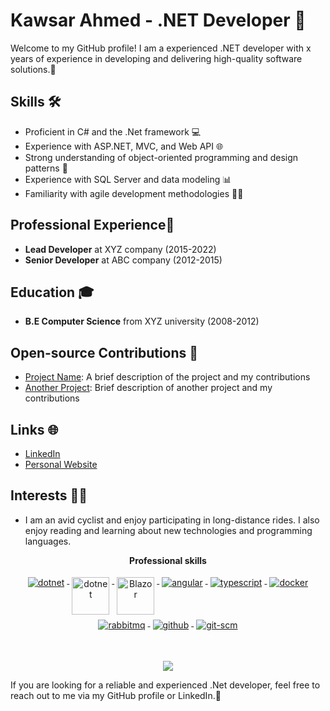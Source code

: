 # Kawsar Ahmed - .NET Developer 🚀

Welcome to my GitHub profile! I am a experienced .NET developer with x years of experience in developing and delivering high-quality software solutions.💼

## Skills 🛠️
- Proficient in C# and the .Net framework 💻
- Experience with ASP.NET, MVC, and Web API 🌐
- Strong understanding of object-oriented programming and design patterns 🧰
- Experience with SQL Server and data modeling 📊
- Familiarity with agile development methodologies 🏃‍♂️

## Professional Experience💼
- **Lead Developer** at XYZ company (2015-2022) 
- **Senior Developer** at ABC company (2012-2015) 

## Education 🎓
- **B.E Computer Science** from XYZ university (2008-2012) 

## Open-source Contributions 🌟
- [Project Name](https://github.com/kawsarbs23/project-name): A brief description of the project and my contributions 
- [Another Project](https://github.com/kawsarbs23/another-project): Brief description of another project and my contributions

## Links 🌐
- [LinkedIn](https://linkedin.com/in/kawsarbs23)
- [Personal Website](https://example.com)

## Interests 🚴‍♂️
- I am an avid cyclist and enjoy participating in long-distance rides. I also enjoy reading and learning about new technologies and programming languages.

<p align="center"> 
 <strong>
  Professional skills
  </strong>
</p>

<p align="center">
  <a href="https://dotnet.microsoft.com/">
    <img src="https://www.vectorlogo.zone/logos/dotnet/dotnet-ar21.svg" alt="dotnet" style="vertical-align:top; margin:4px;">
  </a>
  <a href="https://dotnet.microsoft.com/">
    <img src="https://upload.wikimedia.org/wikipedia/commons/e/ee/.NET_Core_Logo.svg" height="60px" alt="dotnet" style="vertical-align:top; margin:4px;">
  </a>
  <a href="https://dotnet.microsoft.com/apps/aspnet/web-apps/blazor">
    <img src="https://upload.wikimedia.org/wikipedia/commons/d/d0/Blazor.png" alt="Blazor" height="60px" style="vertical-align:top; margin:4px">
  </a>
  <a href="https://angular.io">
    <img src="https://www.vectorlogo.zone/logos/angular/angular-ar21.svg" alt="angular" style="vertical-align:top; margin:4px;">
  </a>
  <a href="">
    <img src="https://www.vectorlogo.zone/logos/typescriptlang/typescriptlang-ar21.svg" alt="typescript" style="vertical-align:top; margin:4px;">
  </a>  
  <a href="https://hub.docker.com/">
    <img src="https://www.vectorlogo.zone/logos/docker/docker-ar21.svg" alt="docker" style="vertical-align:top; margin:4px">
  </a>
   <a href="https://www.rabbitmq.com">
    <img src="https://www.vectorlogo.zone/logos/rabbitmq/rabbitmq-ar21.svg" alt="rabbitmq" style="vertical-align:top; margin:4px">
  </a>
  
  <a href="https://www.github.com">
    <img src="https://www.vectorlogo.zone/logos/github/github-ar21.svg" alt="github" style="vertical-align:top; margin:4px">
  </a>
  <a href="https://www.git.com">
    <img src="https://www.vectorlogo.zone/logos/git-scm/git-scm-ar21.svg" alt="git-scm" style="vertical-align:top; margin:4px">
  </a>
</p>
<br/>
<p align="center">
  <a href="#" alt="mukesh's github stats"><img src="https://github-readme-stats.vercel.app/api?username=kawsarbs23&show_icons=true&hide_border=true" /></a>
</p>


If you are looking for a reliable and experienced .Net developer, feel free to reach out to me via my GitHub profile or LinkedIn.🤝
